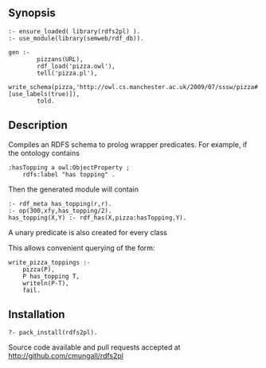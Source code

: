 ## Synopsis

    :- ensure_loaded( library(rdfs2pl) ).
    :- use_module(library(semweb/rdf_db)).
    
    gen :-
            pizzans(URL),
            rdf_load('pizza.owl'),
            tell('pizza.pl'),
            write_schema(pizza,'http://owl.cs.manchester.ac.uk/2009/07/sssw/pizza#',[use_labels(true)]),
            told.

## Description

Compiles an RDFS schema to prolog wrapper predicates. For example, if the ontology contains

    :hasTopping a owl:ObjectProperty ;
        rdfs:label "has topping" .

Then the generated module will contain

    :- rdf_meta has_topping(r,r).
    :- op(300,xfy,has_topping/2).
    has_topping(X,Y) :- rdf_has(X,pizza:hasTopping,Y).

A unary predicate is also created for every class

This allows convenient querying of the form:

    write_pizza_toppings :-
        pizza(P),
        P has_topping T,
        writeln(P-T),
        fail.

## Installation

    ?- pack_install(rdfs2pl).

Source code available and pull requests accepted at http://github.com/cmungall/rdfs2pl
    
